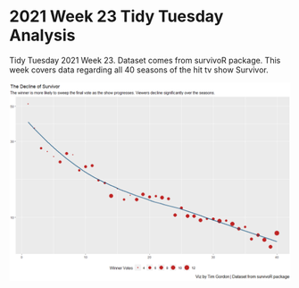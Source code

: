 # 2021 Week 23 Tidy Tuesday Analysis

Tidy Tuesday 2021 Week 23. Dataset comes from survivoR package. This week covers data regarding all 40 seasons of the hit tv show Survivor.

![Notable Plot](https://github.com/Tgordon523/tidy_tuesdays/blob/main/06-01-2021/plots/survivor_decline.png)
